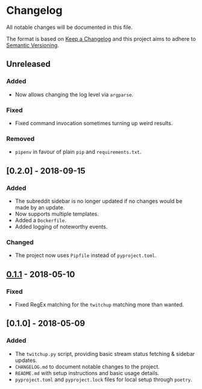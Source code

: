 # Changelog
All notable changes will be documented in this file.

The format is based on [Keep a Changelog](http://keepachangelog.com/en/1.0.0/)
and this project aims to adhere to [Semantic Versioning](http://semver.org/spec/v2.0.0.html).

## Unreleased
### Added
- Now allows changing the log level via `argparse`.

### Fixed
- Fixed command invocation sometimes turning up weird results.

### Removed
- `pipenv` in favour of plain `pip` and `requirements.txt`.


## [0.2.0] - 2018-09-15
### Added
- The subreddit sidebar is no longer updated if no changes would be made by an update.
- Now supports multiple templates.
- Added a `Dockerfile`.
- Added logging of noteworthy events.

### Changed
- The project now uses `Pipfile` instead of `pyproject.toml`.

## [0.1.1] - 2018-05-10
### Fixed
- Fixed RegEx matching for the `twitchup` matching more than wanted.

## [0.1.0] - 2018-05-09
### Added
- The `twitchup.py` script, providing basic stream status fetching & sidebar updates.
- `CHANGELOG.md` to document notable changes to the project.
- `README.md` with setup instructions and basic usage details.
- `pyproject.toml` and `pyproject.lock` files for local setup through `poetry`.


[Unreleased]: https://github.com/olivierlacan/keep-a-changelog/compare/v0.1.1...HEAD
[0.1.1]: https://github.com/Volcyy/twitchup/compare/v0.1.0...v1.1.1
